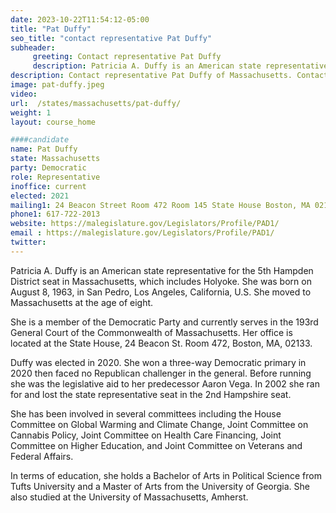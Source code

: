 ```yaml
---
date: 2023-10-22T11:54:12-05:00
title: "Pat Duffy"
seo_title: "contact representative Pat Duffy"
subheader:
     greeting: Contact representative Pat Duffy
     description: Patricia A. Duffy is an American state representative for the 5th Hampden District seat in Massachusetts, which includes Holyoke. She was born on August 8, 1963, in San Pedro, Los Angeles, California, U.S. She moved to Massachusetts at the age of eight.
description: Contact representative Pat Duffy of Massachusetts. Contact information for Pat Duffy includes email address, phone number, and mailing address.
image: pat-duffy.jpeg
video:
url:  /states/massachusetts/pat-duffy/
weight: 1
layout: course_home

####candidate
name: Pat Duffy
state: Massachusetts
party: Democratic
role: Representative
inoffice: current
elected: 2021
mailing1: 24 Beacon Street Room 472 Room 145 State House Boston, MA 02133
phone1: 617-722-2013
website: https://malegislature.gov/Legislators/Profile/PAD1/
email : https://malegislature.gov/Legislators/Profile/PAD1/
twitter:
---
```


Patricia A. Duffy is an American state representative for the 5th Hampden District seat in Massachusetts, which includes Holyoke. She was born on August 8, 1963, in San Pedro, Los Angeles, California, U.S. She moved to Massachusetts at the age of eight.

She is a member of the Democratic Party and currently serves in the 193rd General Court of the Commonwealth of Massachusetts. Her office is located at the State House, 24 Beacon St. Room 472, Boston, MA, 02133.

Duffy was elected in 2020. She won a three-way Democratic primary in 2020 then faced no Republican challenger in the general. Before running she was the legislative aid to her predecessor Aaron Vega. In 2002 she ran for and lost the state representative seat in the 2nd Hampshire seat.

She has been involved in several committees including the House Committee on Global Warming and Climate Change, Joint Committee on Cannabis Policy, Joint Committee on Health Care Financing, Joint Committee on Higher Education, and Joint Committee on Veterans and Federal Affairs.

In terms of education, she holds a Bachelor of Arts in Political Science from Tufts University and a Master of Arts from the University of Georgia. She also studied at the University of Massachusetts, Amherst.
